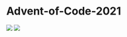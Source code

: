 # Advent-of-Code-2021

![](https://img.shields.io/badge/stars%20⭐-44-yellow)
![](https://img.shields.io/badge/days%20completed-21-red)
